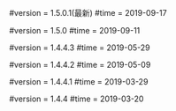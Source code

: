 
#version = 1.5.0.1(最新)
#time = 2019-09-17

#version = 1.5.0
#time = 2019-09-11

#version = 1.4.4.3
#time = 2019-05-29

#version = 1.4.4.2
#time = 2019-05-09

#version = 1.4.4.1
#time = 2019-03-29

#version = 1.4.4
#time = 2019-03-20
